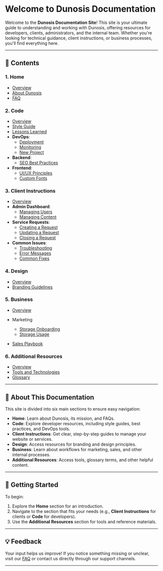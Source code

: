 # Welcome to Dunosis Documentation

Welcome to the **Dunosis Documentation Site**! This site is your ultimate guide to understanding and working with Dunosis, offering resources for developers, clients, administrators, and the internal team. Whether you're looking for technical guidance, client instructions, or business processes, you'll find everything here.

---

## 📖 Contents

### 1. Home
- [Overview](index.md)
- [About Dunosis](home/about.md)
- [FAQ](home/faq.md)

### 2. Code
- [Overview](code/code-overview.md)
- [Style Guide](code/style-guide.md)
- [Lessons Learned](code/lessons-learned.md)
- **DevOps**:
  - [Deployment](code/devops/deployment.md)
  - [Monitoring](code/devops/monitoring.md)
  - [New Project](code/devops/new-project-repo.md)
- **Backend**:
  - [SEO Best Practices](code/backend/seo.md)
- **Frontend**:
  - [UI/UX Principles](code/frontend/ui-ux.md)
  - [Custom Fonts](code/frontend/custom-fonts.md)

### 3. Client Instructions
- [Overview](client-instructions/client-instructions-overview.md)
- **Admin Dashboard**:
  - [Managing Users](client-instructions/admin-dashboard/managing-users.md)
  - [Managing Content](client-instructions/admin-dashboard/managing-content.md)
- **Service Requests**:
  - [Creating a Request](client-instructions/service-requests/creating-requests.md)
  - [Updating a Request](client-instructions/service-requests/updating-requests.md)
  - [Closing a Request](client-instructions/service-requests/closing-requests.md)
- **Common Issues**:
  - [Troubleshooting](client-instructions/common-issues/troubleshooting.md)
  - [Error Messages](client-instructions/common-issues/error-messages.md)
  - [Common Fixes](client-instructions/common-issues/common-fixes.md)

### 4. Design
- [Overview](design/design-overview.md)
- [Branding Guidelines](design/branding-guidelines.md)

### 5. Business
- [Overview](business/business-overview.md)
- Marketing
    - [Storage Onboarding](business/marketing/cloud-storage-onboarding.md)
    - [Storage Usage](business/marketing/cloud-storage-usage.md)

- [Sales Playbook](business/sales.md)

### 6. Additional Resources
- [Overview](resources/resources-overview.md)
- [Tools and Technologies](resources/tools-and-technologies.md)
- [Glossary](resources/glossary.md)


---

## 🎯 About This Documentation

This site is divided into six main sections to ensure easy navigation:

- **Home**: Learn about Dunosis, its mission, and FAQs.
- **Code**: Explore developer resources, including style guides, best practices, and DevOps tools.
- **Client Instructions**: Get clear, step-by-step guides to manage your website or services.
- **Design**: Access resources for branding and design principles.
- **Business**: Learn about workflows for marketing, sales, and other internal processes.
- **Additional Resources**: Access tools, glossary terms, and other helpful content.

---

## 🚀 Getting Started

To begin:

1. Explore the **Home** section for an introduction.
2. Navigate to the section that fits your needs (e.g., **Client Instructions** for clients or **Code** for developers).
3. Use the **Additional Resources** section for tools and reference materials.

---

## 💡 Feedback

Your input helps us improve! If you notice something missing or unclear, visit our [FAQ](home/faq.md) or contact us directly through our support channels.

---